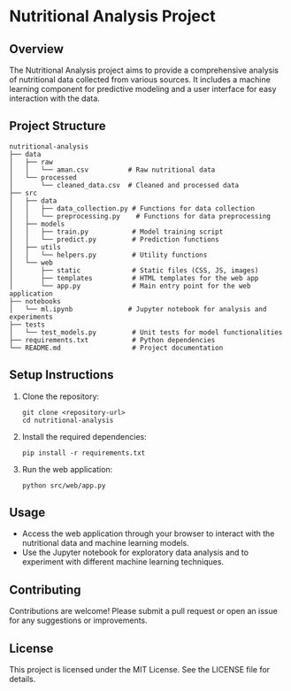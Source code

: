 # Nutritional Analysis Project

## Overview
The Nutritional Analysis project aims to provide a comprehensive analysis of nutritional data collected from various sources. It includes a machine learning component for predictive modeling and a user interface for easy interaction with the data.

## Project Structure
```
nutritional-analysis
├── data
│   ├── raw
│   │   └── aman.csv          # Raw nutritional data
│   └── processed
│       └── cleaned_data.csv  # Cleaned and processed data
├── src
│   ├── data
│   │   ├── data_collection.py # Functions for data collection
│   │   └── preprocessing.py    # Functions for data preprocessing
│   ├── models
│   │   ├── train.py           # Model training script
│   │   └── predict.py         # Prediction functions
│   ├── utils
│   │   └── helpers.py         # Utility functions
│   └── web
│       ├── static             # Static files (CSS, JS, images)
│       ├── templates          # HTML templates for the web app
│       └── app.py             # Main entry point for the web application
├── notebooks
│   └── ml.ipynb              # Jupyter notebook for analysis and experiments
├── tests
│   └── test_models.py         # Unit tests for model functionalities
├── requirements.txt           # Python dependencies
└── README.md                  # Project documentation
```

## Setup Instructions
1. Clone the repository:
   ```
   git clone <repository-url>
   cd nutritional-analysis
   ```

2. Install the required dependencies:
   ```
   pip install -r requirements.txt
   ```

3. Run the web application:
   ```
   python src/web/app.py
   ```

## Usage
- Access the web application through your browser to interact with the nutritional data and machine learning models.
- Use the Jupyter notebook for exploratory data analysis and to experiment with different machine learning techniques.

## Contributing
Contributions are welcome! Please submit a pull request or open an issue for any suggestions or improvements.

## License
This project is licensed under the MIT License. See the LICENSE file for details.
